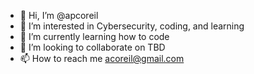 - 👋 Hi, I’m @apcoreil
- 👀 I’m interested in Cybersecurity, coding, and learning
- 🌱 I’m currently learning how to code
- 💞️ I’m looking to collaborate on TBD
- 📫 How to reach me acoreil@gmail.com

<!---
apcoreil/apcoreil is a ✨ special ✨ repository because its `README.md` (this file) appears on your GitHub profile.
You can click the Preview link to take a look at your changes.
--->
